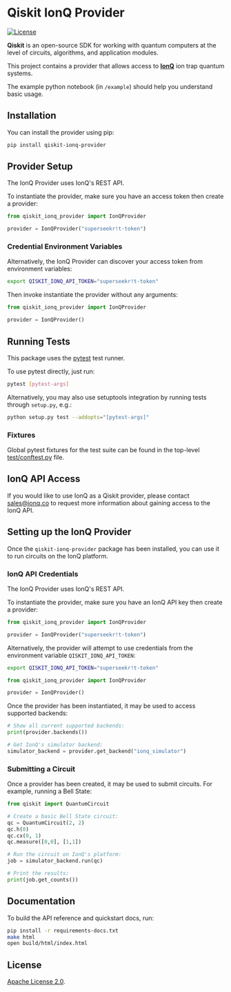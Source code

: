 # Qiskit IonQ Provider

[![License](https://img.shields.io/github/license/qiskit-community/qiskit-aqt-provider.svg?style=popout-square)](https://opensource.org/licenses/Apache-2.0)

**Qiskit** is an open-source SDK for working with quantum computers at the level of circuits, algorithms, and application modules.

This project contains a provider that allows access to **[IonQ]** ion trap quantum
systems.

The example python notebook (in `/example`) should help you understand basic usage.

## Installation

You can install the provider using pip:

```bash
pip install qiskit-ionq-provider
```

## Provider Setup

The IonQ Provider uses IonQ's REST API.

To instantiate the provider, make sure you have an access token then create a provider:

```python
from qiskit_ionq_provider import IonQProvider

provider = IonQProvider("superseekr!t-token")
```

### Credential Environment Variables

Alternatively, the IonQ Provider can discover your access token from environment variables:

```bash
export QISKIT_IONQ_API_TOKEN="superseekr!t-token"
```

Then invoke instantiate the provider without any arguments:

```python
from qiskit_ionq_provider import IonQProvider

provider = IonQProvider()
```

## Running Tests

This package uses the [pytest](https://docs.pytest.org/en/stable/) test runner.

To use pytest directly, just run:
```bash
pytest [pytest-args]
```

Alternatively, you may also use setuptools integration by running tests through `setup.py`, e.g.:

```bash
python setup.py test --addopts="[pytest-args]"
```

### Fixtures

Global pytest fixtures for the test suite can be found in the top-level [test/conftest.py](./test/conftest.py) file.

## IonQ API Access

If you would like to use IonQ as a Qiskit provider, please contact
sales@ionq.co to request more information about gaining access to the IonQ API.


## Setting up the IonQ Provider

Once the `qiskit-ionq-provider` package has been installed, you can use it to run circuits on the IonQ platform.

### IonQ API Credentials

The IonQ Provider uses IonQ's REST API.

To instantiate the provider, make sure you have an IonQ API key then create a provider:

```python
from qiskit_ionq_provider import IonQProvider

provider = IonQProvider("superseekr!t-token")
```

Alternatively, the provider will attempt to use credentials from the environment variable `QISKIT_IONQ_API_TOKEN`:

```bash
export QISKIT_IONQ_API_TOKEN="superseekr!t-token"
```


```python
from qiskit_ionq_provider import IonQProvider

provider = IonQProvider()
```

Once the provider has been instantiated, it may be used to access supported backends:

```python
# Show all current supported backends:
print(provider.backends())

# Get IonQ's simulator backend:
simulator_backend = provider.get_backend("ionq_simulator")
```

### Submitting a Circuit

Once a provider has been created, it may be used to submit circuits.
For example, running a Bell State:

```python
from qiskit import QuantumCircuit

# Create a basic Bell State circuit:
qc = QuantumCircuit(2, 2)
qc.h(0)
qc.cx(0, 1)
qc.measure([0,0], [1,1])

# Run the circuit on IonQ's platform:
job = simulator_backend.run(qc)

# Print the results:
print(job.get_counts())
```


## Documentation

To build the API reference and quickstart docs, run:

```bash
pip install -r requirements-docs.txt
make html
open build/html/index.html
```
## License

[Apache License 2.0].

[IonQ]: https://www.ionq.com/
[Apache License 2.0]: https://github.com/qiskit-community/qiskit-ionq-provider/blob/master/LICENSE.txt
